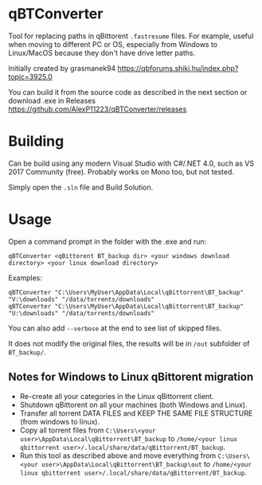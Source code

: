 # qBTConverter
Tool for replacing paths in qBittorent `.fastresume` files.
For example, useful when moving to different PC or OS, especially from Windows to Linux/MacOS because they don't have drive letter paths.

Initially created by grasmanek94 https://qbforums.shiki.hu/index.php?topic=3925.0

You can build it from the source code as described in the next section or download .exe in Releases https://github.com/AlexP11223/qBTConverter/releases

# Building

Can be build using any modern Visual Studio with C#/.NET 4.0, such as VS 2017 Community (free). Probably works on Mono too, but not tested.

Simply open the `.sln` file and Build Solution.

# Usage

Open a command prompt in the folder with the .exe and run: 

    qBTConverter <qBittorent BT_backup dir> <your windows download directory> <your linux download directory>
    
Examples:

    qBTConverter "C:\Users\MyUser\AppData\Local\qBittorrent\BT_backup" "V:\downloads" "/data/torrents/downloads"
    qBTConverter "C:\Users\MyUser\AppData\Local\qBittorrent\BT_backup" "U:\downloads" "/data/torrents/downloads"
    
You can also add `--verbose` at the end to see list of skipped files.

It does not modify the original files, the results will be in `/out` subfolder of `BT_backup/`.

## Notes for Windows to Linux qBittorent migration

- Re-create all your categories in the Linux qBittorrent client.
- Shutdown qBittorent on all your machines (both Windows and Linux).
- Transfer all torrent DATA FILES and KEEP THE SAME FILE STRUCTURE (from windows to linux).
- Copy all torrent files from `C:\Users\<your user>\AppData\Local\qBittorrent\BT_backup` to `/home/<your linux qbittorrent user>/.local/share/data/qBittorrent/BT_backup`.
- Run this tool as described above and move everything from `C:\Users\<your user>\AppData\Local\qBittorrent\BT_backup\out` to `/home/<your linux qbittorrent user>/.local/share/data/qBittorrent/BT_backup`.
